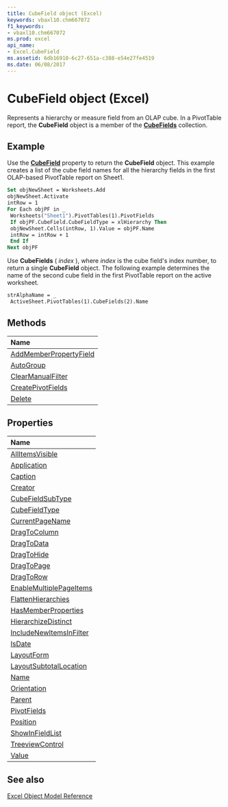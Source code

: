 ```yaml
---
title: CubeField object (Excel)
keywords: vbaxl10.chm667072
f1_keywords:
- vbaxl10.chm667072
ms.prod: excel
api_name:
- Excel.CubeField
ms.assetid: 6db16910-6c27-651a-c388-e54e27fe4519
ms.date: 06/08/2017
---
```



# CubeField object (Excel)

Represents a hierarchy or measure field from an OLAP cube. In a PivotTable report, the  **CubeField** object is a member of the **[CubeFields](Excel.CubeFields.md)** collection.


## Example

Use the  **[CubeField](Excel.PivotField.CubeField.md)** property to return the **CubeField** object. This example creates a list of the cube field names for all the hierarchy fields in the first OLAP-based PivotTable report on Sheet1.


```vb
Set objNewSheet = Worksheets.Add 
objNewSheet.Activate 
intRow = 1 
For Each objPF in _ 
 Worksheets("Sheet1").PivotTables(1).PivotFields 
 If objPF.CubeField.CubeFieldType = xlHierarchy Then 
 objNewSheet.Cells(intRow, 1).Value = objPF.Name 
 intRow = intRow + 1 
 End If 
Next objPF
```

Use  **CubeFields** ( _index_ ), where _index_ is the cube field's index number, to return a single **CubeField** object. The following example determines the name of the second cube field in the first PivotTable report on the active worksheet.




```vb
strAlphaName = _ 
 ActiveSheet.PivotTables(1).CubeFields(2).Name
```


## Methods



|**Name**|
|:-----|
|[AddMemberPropertyField](Excel.CubeField.AddMemberPropertyField.md)|
|[AutoGroup](Excel.cubefield.autogroup.md)|
|[ClearManualFilter](Excel.CubeField.ClearManualFilter.md)|
|[CreatePivotFields](Excel.CubeField.CreatePivotFields.md)|
|[Delete](Excel.CubeField.Delete.md)|

## Properties



|**Name**|
|:-----|
|[AllItemsVisible](Excel.CubeField.AllItemsVisible.md)|
|[Application](Excel.CubeField.Application.md)|
|[Caption](Excel.CubeField.Caption.md)|
|[Creator](Excel.CubeField.Creator.md)|
|[CubeFieldSubType](Excel.CubeField.CubeFieldSubType.md)|
|[CubeFieldType](Excel.CubeField.CubeFieldType.md)|
|[CurrentPageName](Excel.CubeField.CurrentPageName.md)|
|[DragToColumn](Excel.CubeField.DragToColumn.md)|
|[DragToData](Excel.CubeField.DragToData.md)|
|[DragToHide](Excel.CubeField.DragToHide.md)|
|[DragToPage](Excel.CubeField.DragToPage.md)|
|[DragToRow](Excel.CubeField.DragToRow.md)|
|[EnableMultiplePageItems](Excel.CubeField.EnableMultiplePageItems.md)|
|[FlattenHierarchies](Excel.CubeField.FlattenHierarchies.md)|
|[HasMemberProperties](Excel.CubeField.HasMemberProperties.md)|
|[HierarchizeDistinct](Excel.CubeField.HierarchizeDistinct.md)|
|[IncludeNewItemsInFilter](Excel.CubeField.IncludeNewItemsInFilter.md)|
|[IsDate](Excel.CubeField.IsDate.md)|
|[LayoutForm](Excel.CubeField.LayoutForm.md)|
|[LayoutSubtotalLocation](Excel.CubeField.LayoutSubtotalLocation.md)|
|[Name](Excel.CubeField.Name.md)|
|[Orientation](Excel.CubeField.Orientation.md)|
|[Parent](Excel.CubeField.Parent.md)|
|[PivotFields](Excel.CubeField.PivotFields.md)|
|[Position](Excel.CubeField.Position.md)|
|[ShowInFieldList](Excel.CubeField.ShowInFieldList.md)|
|[TreeviewControl](Excel.CubeField.TreeviewControl.md)|
|[Value](Excel.CubeField.Value.md)|

## See also


[Excel Object Model Reference](overview/Excel/object-model.md)
